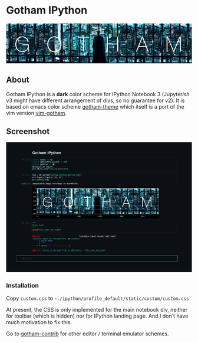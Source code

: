 
# Gotham IPython

![logo](gotham.png)

## About

Gotham IPython is a **dark** color scheme for IPython Notebook 3 (Jupyter*ish* v3 might have different arrangement of divs, so no guarantee for v2). It is based on emacs color scheme [gotham-theme](https://github.com/wasamasa/gotham-theme) which itself is a port of the vim version [vim-gotham](https://github.com/whatyouhide/vim-gotham).

## Screenshot

![screenshot](screen.png)

### Installation

Copy `custom.css` to `~./ipython/profile_default/static/custom/custom.css`

At present, the CSS is only implemented for the main notebook div, neither for toolbar (which is hidden) nor for IPython landing page. And I don't have much motivation to fix this.

Go to [gotham-contrib](https://github.com/whatyouhide/gotham-contrib) for other editor / terminal emulator schemes.
